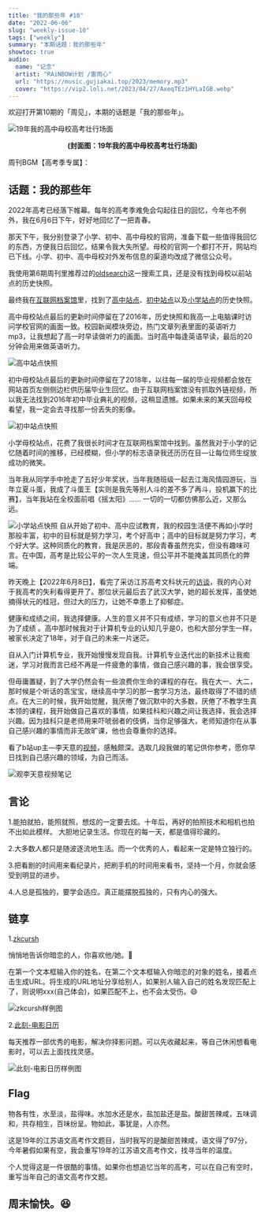 ```yaml
---
title: "我的那些年 #10"
date: "2022-06-06"
slug: "weekly-issue-10"
tags: ["weekly"]
summary: "本期话题：我的那些年"
showtoc: true
audio:
  name: "记念"
  artist: "RAiNBOW计划 /雷雨心"
  url: "https://music.gujiakai.top/2023/memory.mp3"
  cover: "https://vip2.loli.net/2023/04/27/AxeqTEz1HYLaIGB.webp"
---
```


欢迎打开第10期的「周见」，本期的话题是「我的那些年」。

![19年我的高中母校高考壮行场面](https://vip2.loli.net/2022/09/20/BrVsEMzPYmdnSF8.jpg)

<center><b>(封面图：19年我的高中母校高考壮行场面)</b></center>

周刊BGM【高考季专属】：

<div id="aplayer"></div>


## 话题：我的那些年

2022年高考已经落下帷幕。每年的高考季难免会勾起往日的回忆，今年也不例外，我在6月6日下午，好好地回忆了一把青春。

那天下午，我分别登录了小学、初中、高中母校的官网，准备下载一些值得我回忆的东西，方便我日后回忆，结果令我大失所望。母校的官网一个都打不开，网站均已下线。小学、初中、高中母校对外发布信息的渠道均改成了微信公众号。

我使用第6期周刊里推荐过的[oldsearch](https://www.oldestsearch.com/)这一搜索工具，还是没有找到母校以前站点的历史快照。

最终我在[互联网档案馆](https://archive.org/)里，找到了[高中站点](https://web.archive.org/web/20161024113518/http://hmsyxx.com/)、[初中站点](https://web.archive.org/web/20180824200013/http://www.hmnrzx.com/)以及[小学站点](https://web.archive.org/web/20130908231332/http://www.hmdx.net/)的历史快照。

高中母校站点最后的更新时间停留在了2016年，历史快照和我高一上电脑课时访问学校官网的画面一致。校园新闻模块旁边，热门文章列表里面的英语听力mp3，让我想起了高一时早读做听力的画面。当时高中每逢英语早读，最后的20分钟会用来做英语听力。

![高中站点快照](https://vip2.loli.net/2022/09/20/Pl1N96rTXLHcg5q.png)

初中母校站点最后的更新时间停留在了2018年，以往每一届的毕业视频都会放在网站首页左侧侧边栏供历届毕业生回忆。由于互联网档案馆没有抓取外链视频，所以我无法找到2016年初中毕业典礼的视频，这稍显遗憾。如果未来的某天回母校看望，我一定会去寻找那一份丢失的影像。

![初中站点快照](https://vip2.loli.net/2022/09/20/DZB2xUjLTFr3nt6.png)

小学母校站点，花费了我很长时间才在互联网档案馆中找到。虽然我对于小学的记忆随着时间的推移，已经模糊，但小学的标志语录我还历历在目—让每位师生绽放成功的微笑。

当年我从同学手中抢走了五好少年奖状，当年我随班级一起去江海风情园游玩，当年立夏斗蛋，我成了斗蛋王【实则是我先等别人斗的差不多了再斗，投机赢下的比赛】，当年我站在全校面前唱《摇太阳》...... 一切的一切都仿佛那么近，又那么远。

![小学站点快照](https://vip2.loli.net/2022/09/20/NVpoIsqtrlmSYdg.png)
自从开始了初中、高中应试教育，我的校园生活便不再如小学时那般丰富，初中的目标就是努力学习，考个好高中；高中的目标就是努力学习，考个好大学。这种同质化的教育，我是厌恶的，那段青春虽然充实，但没有趣味可言。在中国，高考是比较公平的一次人生竞速，但公平并不能掩盖其同质化的弊端。

昨天晚上【2022年6月8日】，看完了采访江苏高考文科状元的[访谈](https://www.bilibili.com/video/BV1Dg411X7zW)，我的内心对于我高考的失利看得更开了。那位状元最后去了武汉大学，她的超长发挥，虽使她摘得状元的桂冠，但过大的压力，让她不幸患上了抑郁症。

健康和成绩之间，我选择健康。人生的意义并不只有成绩，学习的意义也并不只是为了成绩 。高中那时候我对于计算机专业的认知几乎是0，也和大部分学生一样，被家长决定了18年，对于自己的未来一片迷茫。

自从入门计算机专业，我开始慢慢发现自我。计算机专业迭代出的新技术让我痴迷，学习对我而言已经不再是一件疲惫的事情，做自己感兴趣的事，我会很享受。

但毋庸置疑，到了大学仍然会有一些浪费你生命的课程的存在。我在大一、大二，那时候是个听话的乖宝宝，继续高中学习的那一套学习方法，最终取得了不错的绩点。在大三的时候，我开始觉醒，我厌倦了做沉默中的大多数，厌倦了不教学生真本领的课程，我开始做自己喜欢的事情，如果挂科和兴趣之间让我选择，我会选择兴趣。因为挂科只是老师用来吓唬弱者的伎俩，当你足够强大，老师知道你在从事自己感兴趣的事情而非无故旷课，他也会尊重你的选择。

看了b站up主—李天意的[视频](https://www.bilibili.com/video/BV17g411R7P1)，感触颇深。选取几段我做的笔记供你参考，愿你早日找到自己感兴趣的领域，为自己而活。

![观李天意视频笔记](https://vip2.loli.net/2022/09/20/wjx4WrtJAhBX1Fl.png)


## 言论

1.能拍就拍，能照就照，想炫的一定要去炫。十年后，再好的拍照技术和相机也拍不出如此模样。 大胆地记录生活。你现在的每一天，都是值得珍藏的。

2.大多数人都只是随波逐流地生活。而一个优秀的人，看起来一定是特立独行的。

3.把看剧的时间用来看纪录片，把刷手机的时间用来看书，坚持一个月，你就会感受到明显的进步。

4.人总是孤独的，要学会适应。真正能摆脱孤独的，只有内心的强大。


## 链享

1.[zkcursh](https://www.zkcrush.xyz/)

悄悄地告诉你暗恋的人，你喜欢他/她。🫣

在第一个文本框输入你的姓名，在第二个文本框输入你暗恋的对象的姓名，接着点击生成URL。将生成的URL地址分享给别人，如果别人输入自己的姓名发现匹配上了，则说明xxx(自己体会)，如果匹配不上，也不会太受伤。😄

![zkcursh样例图](https://vip2.loli.net/2022/09/20/7HPDFYK6I4oepgk.png)

2.[此刻-电影日历](https://www.cikeee.com/)

每天推荐一部优秀的电影，解决你择影问题。可以先收藏起来，等自己休闲想看电影时，可以去上面找找灵感。

![此刻-电影日历样例图](https://vip2.loli.net/2022/09/20/3UNYRxvgf1dzhic.png)

## Flag

物各有性，水至淡，盐得味。水加水还是水，盐加盐还是盐。酸甜苦辣咸，五味调和，共存相生，百味纷呈。物如此，事犹是，人亦然。

这是19年的江苏语文高考作文题目，当时我写的是酸甜苦辣咸，语文得了97分，今年暑假如果有空，我会重写19年的江苏语文高考作文，找寻当年的温度。

个人觉得这是一件很酷的事情。如果你也想追忆当年的高考，可以在自己有空时，重写当年自己的语文高考作文题。


## 周末愉快。😆